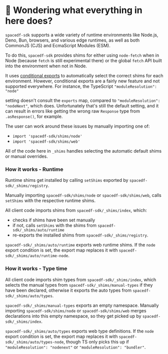 # 👋 Wondering what everything in here does?

`spacedf-sdk` supports a wide variety of runtime environments like Node.js, Deno, Bun, browsers, and various
edge runtimes, as well as both CommonJS (CJS) and EcmaScript Modules (ESM).

To do this, `spacedf-sdk` provides shims for either using `node-fetch` when in Node (because `fetch` is still experimental there) or the global `fetch` API built into the environment when not in Node.

It uses [conditional exports](https://nodejs.org/api/packages.html#conditional-exports) to
automatically select the correct shims for each environment. However, conditional exports are a fairly new
feature and not supported everywhere. For instance, the TypeScript `"moduleResolution": "node"`

setting doesn't consult the `exports` map, compared to `"moduleResolution": "nodeNext"`, which does.
Unfortunately that's still the default setting, and it can result in errors like
getting the wrong raw `Response` type from `.asResponse()`, for example.

The user can work around these issues by manually importing one of:

-   `import 'spacedf-sdk/shims/node'`
-   `import 'spacedf-sdk/shims/web'`

All of the code here in `_shims` handles selecting the automatic default shims or manual overrides.

### How it works - Runtime

Runtime shims get installed by calling `setShims` exported by `spacedf-sdk/_shims/registry`.

Manually importing `spacedf-sdk/shims/node` or `spacedf-sdk/shims/web`, calls `setShims` with the respective runtime shims.

All client code imports shims from `spacedf-sdk/_shims/index`, which:

-   checks if shims have been set manually
-   if not, calls `setShims` with the shims from `spacedf-sdk/_shims/auto/runtime`
-   re-exports the installed shims from `spacedf-sdk/_shims/registry`.

`spacedf-sdk/_shims/auto/runtime` exports web runtime shims.
If the `node` export condition is set, the export map replaces it with `spacedf-sdk/_shims/auto/runtime-node`.

### How it works - Type time

All client code imports shim types from `spacedf-sdk/_shims/index`, which selects the manual types from `spacedf-sdk/_shims/manual-types` if they have been declared, otherwise it exports the auto types from `spacedf-sdk/_shims/auto/types`.

`spacedf-sdk/_shims/manual-types` exports an empty namespace.
Manually importing `spacedf-sdk/shims/node` or `spacedf-sdk/shims/web` merges declarations into this empty namespace, so they get picked up by `spacedf-sdk/_shims/index`.

`spacedf-sdk/_shims/auto/types` exports web type definitions.
If the `node` export condition is set, the export map replaces it with `spacedf-sdk/_shims/auto/types-node`, though TS only picks this up if `"moduleResolution": "nodenext"` or `"moduleResolution": "bundler"`.
